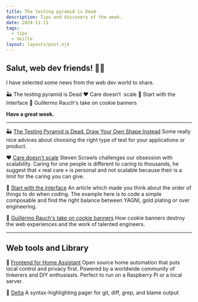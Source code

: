 ```yaml
---
title: The testing pyramid is Dead
description: Tips and discovery of the week.
date: 2024-11-11
tags:
  - tips
  - Veille
layout: layouts/post.njk
---
```


## Salut, web dev friends! 🧑‍💻

I have selected some news  from the web dev world to share.

🏜️ The testing pyramid is Dead
❤️ Care doesn’t  scale
🤔 Start with the Interface
🍪 Guillermo Rauch's take on cookie banners

**Have a great week.**

___

🏜️ [The Testing Pyramid is Dead. Draw Your Own Shape Instead](https://michaelnthiessen.com/testing-pyramid-is-dead)
Some really nice advices about choosing the right type of test for your applications or product.

❤️ [Care doesn't scale](https://stevenscrawls.com/care-doesnt-scale/)
Steven Scrawls challenges our obsession with scalability. Caring for one people is different to caring to thousands, he suggest that « real care » is personal and not scalable because their is a limit for the caring you can give.

🤔 [Start with the interface](https://michaelnthiessen.com/start-with-the-interface)
An article which made you think about the order of things to do when coding. The example here is to code a simple composable and find the right balance between YAGNI, gold plating or over engineering.

🍪 [Guillermo Rauch's take on cookie banners](https://x.com/rauchg/status/1848177989152043032)
How cookie banners destroy the web experiences and the work of talented engineers.

___

## Web tools and Library

🍭 [Frontend for Home Assistant](https://github.com/home-assistant/frontend)
Open source home automation that puts local control and privacy first. Powered by a worldwide community of tinkerers and DIY enthusiasts. Perfect to run on a Raspberry Pi or a local server.

💅 [Delta](https://github.com/dandavison/delta)
A syntax-highlighting pager for git, diff, grep, and blame output